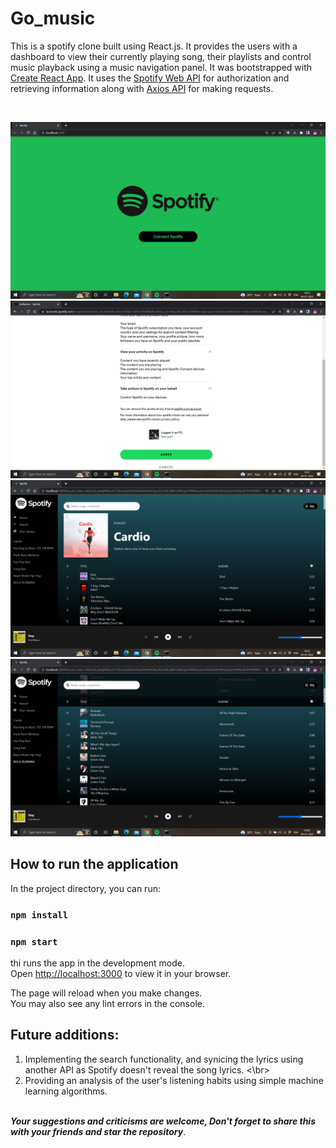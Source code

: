 # Go_music


This is a spotify clone built using React.js.
It provides the users with a dashboard to view their currently playing song, their playlists and control music playback using a music navigation panel.
It was bootstrapped with [Create React App](https://github.com/facebook/create-react-app). It uses the [Spotify Web API](https://developer.spotify.com/documentation/web-api/) for authorization and retrieving information along with [Axios API](https://axios-http.com/docs/intro) for making requests.

</br>

![Icon](/images/login.png)</br>
![Icon](/images/authorize.png)</br>
![Icon](/images/inapp1.png)</br>
![Icon](/images/inapp2.png)</br>

## How to run the application

In the project directory, you can run:
### `npm install`
### `npm start`

thi runs the app in the development mode.\
Open [http://localhost:3000](http://localhost:3000) to view it in your browser.

The page will reload when you make changes.\
You may also see any lint errors in the console.

## Future additions:
1) Implementing the search functionality, and synicing the lyrics using another API as Spotify doesn't reveal the song lyrics.
<\br>
2) Providing an analysis of the user's listening habits using simple machine learning algorithms.

</br>
<strong><em>Your suggestions and criticisms are welcome, Don't forget to share this with your friends and star the repository</em></strong>.
